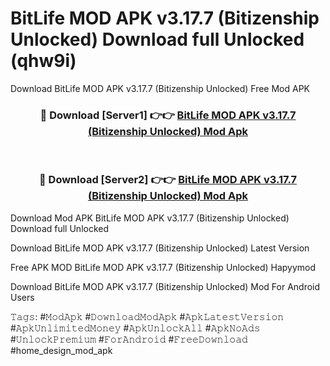 # BitLife MOD APK v3.17.7 (Bitizenship Unlocked) Download full Unlocked (qhw9i)
Download BitLife MOD APK v3.17.7 (Bitizenship Unlocked) Free Mod APK

<div align="center">
<h3>🔴 Download [Server1] 👉👉 <a href="https://apkcomod.com?title=BitLife_MOD_APK_v3.17.7_(Bitizenship_Unlocked)">BitLife MOD APK v3.17.7 (Bitizenship Unlocked) Mod Apk</a></h3><br>

<h3>🔴 Download [Server2] 👉👉 <a href="https://apkcomod.com?title=BitLife_MOD_APK_v3.17.7_(Bitizenship_Unlocked)">BitLife MOD APK v3.17.7 (Bitizenship Unlocked) Mod Apk</a></h3>
</div>


Download Mod APK BitLife MOD APK v3.17.7 (Bitizenship Unlocked) Download full Unlocked

Download BitLife MOD APK v3.17.7 (Bitizenship Unlocked) Latest Version

Free APK MOD BitLife MOD APK v3.17.7 (Bitizenship Unlocked) Hapyymod

Download BitLife MOD APK v3.17.7 (Bitizenship Unlocked) Mod For Android Users

𝚃𝚊𝚐𝚜: #𝙼𝚘𝚍𝙰𝚙𝚔 #𝙳𝚘𝚠𝚗𝚕𝚘𝚊𝚍𝙼𝚘𝚍𝙰𝚙𝚔 #𝙰𝚙𝚔𝙻𝚊𝚝𝚎𝚜𝚝𝚅𝚎𝚛𝚜𝚒𝚘𝚗 #𝙰𝚙𝚔𝚄𝚗𝚕𝚒𝚖𝚒𝚝𝚎𝚍𝙼𝚘𝚗𝚎𝚢 #𝙰𝚙𝚔𝚄𝚗𝚕𝚘𝚌𝚔𝙰𝚕𝚕 #𝙰𝚙𝚔𝙽𝚘𝙰𝚍𝚜 #𝚄𝚗𝚕𝚘𝚌𝚔𝙿𝚛𝚎𝚖𝚒𝚞𝚖 #𝙵𝚘𝚛𝙰𝚗𝚍𝚛𝚘𝚒𝚍 #𝙵𝚛𝚎𝚎𝙳𝚘𝚠𝚗𝚕𝚘𝚊𝚍 #home_design_mod_apk
